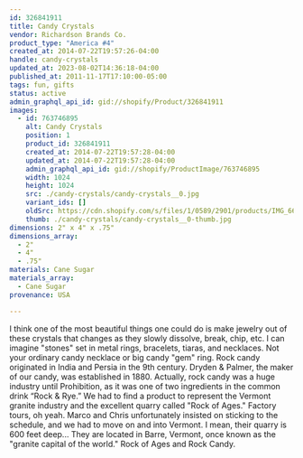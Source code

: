 ```yaml
---
id: 326841911
title: Candy Crystals
vendor: Richardson Brands Co.
product_type: "America #4"
created_at: 2014-07-22T19:57:26-04:00
handle: candy-crystals
updated_at: 2023-08-02T14:36:18-04:00
published_at: 2011-11-17T17:10:00-05:00
tags: fun, gifts
status: active
admin_graphql_api_id: gid://shopify/Product/326841911
images:
  - id: 763746895
    alt: Candy Crystals
    position: 1
    product_id: 326841911
    created_at: 2014-07-22T19:57:28-04:00
    updated_at: 2014-07-22T19:57:28-04:00
    admin_graphql_api_id: gid://shopify/ProductImage/763746895
    width: 1024
    height: 1024
    src: ./candy-crystals/candy-crystals__0.jpg
    variant_ids: []
    oldSrc: https://cdn.shopify.com/s/files/1/0589/2901/products/IMG_6650.jpeg?v=1406073448
    thumb: ./candy-crystals/candy-crystals__0-thumb.jpg
dimensions: 2" x 4" x .75"
dimensions_array:
  - 2"
  - 4"
  - .75"
materials: Cane Sugar
materials_array:
  - Cane Sugar
provenance: USA

---
```


I think one of the most beautiful things one could do is make jewelry out of these crystals that changes as they slowly dissolve, break, chip, etc. I can imagine "stones" set in metal rings, bracelets, tiaras, and necklaces. Not your ordinary candy necklace or big candy "gem" ring. Rock candy originated in India and Persia in the 9th century. Dryden & Palmer, the maker of our candy, was established in 1880. Actually, rock candy was a huge industry until Prohibition, as it was one of two ingredients in the common drink “Rock & Rye.” We had to find a product to represent the Vermont granite industry and the excellent quarry called "Rock of Ages." Factory tours, oh yeah. Marco and Chris unfortunately insisted on sticking to the schedule, and we had to move on and into Vermont. I mean, their quarry is 600 feet deep... They are located in Barre, Vermont, once known as the "granite capital of the world." Rock of Ages and Rock Candy.